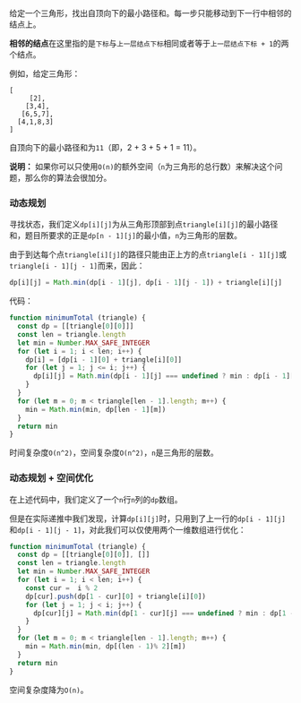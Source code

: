 给定一个三角形，找出自顶向下的最小路径和。每一步只能移动到下一行中相邻的结点上。

**相邻的结点**在这里指的是`下标`与`上一层结点下标`相同或者等于`上一层结点下标 + 1`的两个结点。

例如，给定三角形：
```
[
     [2],
    [3,4],
   [6,5,7],
  [4,1,8,3]
]
```

自顶向下的最小路径和为`11`（即，2 + 3 + 5 + 1 = 11）。

**说明：**
如果你可以只使用`O(n)`的额外空间（`n`为三角形的总行数）来解决这个问题，那么你的算法会很加分。

### 动态规划
寻找状态，我们定义`dp[i][j]`为从三角形顶部到点`triangle[i][j]`的最小路径和，题目所要求的正是`dp[n - 1][j]`的最小值，`n`为三角形的层数。

由于到达每个点`triangle[i][j]`的路径只能由正上方的点`triangle[i - 1][j]`或`triangle[i - 1][j - 1]`而来，因此：
```js
dp[i][j] = Math.min(dp[i - 1][j], dp[i - 1][j - 1]) + triangle[i][j]
```

代码：
```js
function minimumTotal (triangle) {
  const dp = [[triangle[0][0]]]
  const len = triangle.length
  let min = Number.MAX_SAFE_INTEGER
  for (let i = 1; i < len; i++) {
    dp[i] = [dp[i - 1][0] + triangle[i][0]]
    for (let j = 1; j <= i; j++) {
      dp[i][j] = Math.min(dp[i - 1][j] === undefined ? min : dp[i - 1][j], dp[i - 1][j - 1]) + triangle[i][j]
    }
  }
  for (let m = 0; m < triangle[len - 1].length; m++) {
    min = Math.min(min, dp[len - 1][m])
  }
  return min
}
```

时间复杂度`O(n^2)`，空间复杂度`O(n^2)`，`n`是三角形的层数。

### 动态规划 + 空间优化
在上述代码中，我们定义了一个`n`行`n`列的`dp`数组。

但是在实际递推中我们发现，计算`dp[i][j]`时，只用到了上一行的`dp[i - 1][j]`和`dp[i - 1][j - 1]`，对此我们可以仅使用两个一维数组进行优化：
```js
function minimumTotal (triangle) {
  const dp = [[triangle[0][0]], []]
  const len = triangle.length
  let min = Number.MAX_SAFE_INTEGER
  for (let i = 1; i < len; i++) {
    const cur =  i % 2
    dp[cur].push(dp[1 - cur][0] + triangle[i][0])
    for (let j = 1; j < i; j++) {
      dp[cur][j] = Math.min(dp[1 - cur][j] === undefined ? min : dp[1 - cur][j], dp[1 - cur][j - 1]) + triangle[i][j]
    }
  }
  for (let m = 0; m < triangle[len - 1].length; m++) {
    min = Math.min(min, dp[(len - 1)% 2][m])
  }
  return min
}
```

空间复杂度降为`O(n)`。